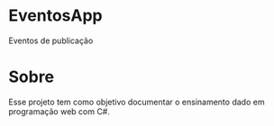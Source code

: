 # EventosApp
Eventos de publicação

# Sobre
Esse projeto tem como objetivo documentar o ensinamento dado em programação web com C#.
